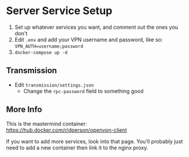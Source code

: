 # Server Service Setup

1. Set up whatever services you want, and comment out the ones you don't
2. Edit `.env` and add your VPN username and password, like so: `VPN_AUTH=username;password`
3. `docker-compose up -d`

## Transmission

- Edit `transmission/settings.json`
  - Change the `rpc-password` field to something good

## More Info

This is the mastermind container: https://hub.docker.com/r/dperson/openvpn-client

If you want to add more services, look into that page. You'll probably just need to add a new container then link it to the nginx proxy.
